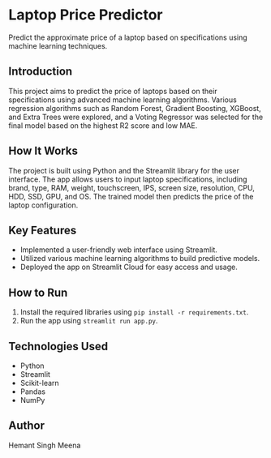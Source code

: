 # Laptop Price Predictor

Predict the approximate price of a laptop based on specifications using machine learning techniques.

## Introduction
This project aims to predict the price of laptops based on their specifications using advanced machine learning algorithms. Various regression algorithms such as Random Forest, Gradient Boosting, XGBoost, and Extra Trees were explored, and a Voting Regressor was selected for the final model based on the highest R2 score and low MAE.

## How It Works
The project is built using Python and the Streamlit library for the user interface. The app allows users to input laptop specifications, including brand, type, RAM, weight, touchscreen, IPS, screen size, resolution, CPU, HDD, SSD, GPU, and OS. The trained model then predicts the price of the laptop configuration.

## Key Features
- Implemented a user-friendly web interface using Streamlit.
- Utilized various machine learning algorithms to build predictive models.
- Deployed the app on Streamlit Cloud for easy access and usage.

## How to Run
1. Install the required libraries using `pip install -r requirements.txt`.
2. Run the app using `streamlit run app.py`.

## Technologies Used
- Python
- Streamlit
- Scikit-learn
- Pandas
- NumPy

## Author
Hemant Singh Meena

